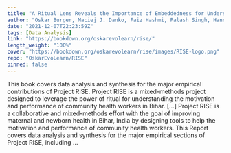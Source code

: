 ```yaml
---
title: "A Ritual Lens Reveals the Importance of Embeddedness for Understanding Community Health Workers"
author: "Oskar Burger, Maciej J. Danko, Faiz Hashmi, Palash Singh, Hannah Lunkenheimer, Emily Little, Micah Goldwater, Tracy Johnson, Cristine Legare"
date: "2021-12-07T22:23:59Z"
tags: [Data Analysis]
link: "https://bookdown.org/oskarevolearn/rise/"
length_weight: "100%"
cover: "https://bookdown.org/oskarevolearn/rise/images/RISE-logo.png"
repo: "OskarEvoLearn/RISE"
pinned: false
---
```


This book covers data analysis and synthesis for the major empirical contributions of Project RISE. Project RISE is a mixed-methods project designed to leverage the power of ritual for understanding the motivation and performance of community health workers in Bihar. [...] Project RISE is a collaborative and mixed-methods effort with the goal of improving maternal and newborn health in Bihar, India by designing tools to help the motivation and performance of community health workers. This Report covers data analysis and synthesis for the major empirical sections of Project RISE, including ...
